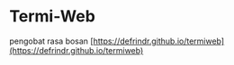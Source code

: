 # Termi-Web
pengobat rasa bosan
[https://defrindr.github.io/termiweb](https://defrindr.github.io/termiweb)
